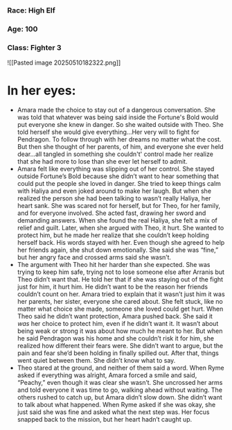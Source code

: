 ### Race: High Elf
### Age: 100
### Class: Fighter 3


![[Pasted image 20250510182322.png]]

# In her eyes:

- Amara made the choice to stay out of a dangerous conversation. She was told that whatever was being said inside the Fortune's Bold would put everyone she knew in danger. So she waited outside with Theo. She told herself she would give everything...Her very will to fight for Pendragon. To follow through with her dreams no matter what the cost. But then she thought of her parents, of him, and everyone she ever held dear...all tangled in something she couldn't' control made her realize that she had more to lose than she ever let herself to admit.
- Amara felt like everything was slipping out of her control. She stayed outside Fortune’s Bold because she didn’t want to hear something that could put the people she loved in danger. She tried to keep things calm with Haliya and even joked around to make her laugh. But when she realized the person she had been talking to wasn’t really Haliya, her heart sank. She was scared not for herself, but for Theo, for her family, and for everyone involved. She acted fast, drawing her sword and demanding answers. When she found the real Haliya, she felt a mix of relief and guilt. Later, when she argued with Theo, it hurt. She wanted to protect him, but he made her realize that she couldn’t keep holding herself back. His words stayed with her. Even though she agreed to help her friends again, she shut down emotionally. She said she was “fine,” but her angry face and crossed arms said she wasn’t.
- The argument with Theo hit her harder than she expected. She was trying to keep him safe, trying not to lose someone else after Arranis but Theo didn’t want that. He told her that if she was staying out of the fight just for him, it hurt him. He didn’t want to be the reason her friends couldn’t count on her. Amara tried to explain that it wasn’t just him it was her parents, her sister, everyone she cared about. She felt stuck, like no matter what choice she made, someone she loved could get hurt. When Theo said he didn’t want protection, Amara pushed back. She said it _was_ her choice to protect him, even if he didn’t want it. It wasn’t about being weak or strong it was about how much he meant to her. But when he said Pendragon was his home and she couldn’t risk it for him, she realized how different their fears were. She didn’t want to argue, but the pain and fear she’d been holding in finally spilled out. After that, things went quiet between them. She didn’t know what to say.
- Theo stared at the ground, and neither of them said a word. When Ryme asked if everything was alright, Amara forced a smile and said, “Peachy,” even though it was clear she wasn’t. She uncrossed her arms and told everyone it was time to go, walking ahead without waiting. The others rushed to catch up, but Amara didn’t slow down. She didn’t want to talk about what happened. When Ryme asked if she was okay, she just said she was fine and asked what the next step was. Her focus snapped back to the mission, but her heart hadn’t caught up.